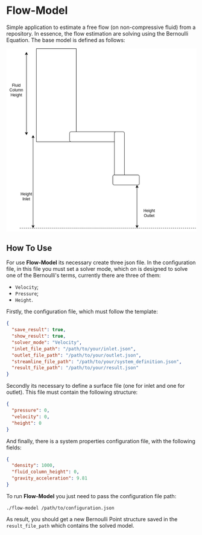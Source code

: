 # Flow-Model

Simple application to estimate a free flow (on non-compressive fluid) from a repository. In essence, the flow 
estimation are solving using the Bernoulli Equation. The base model is defined as follows:

![BernoulliModel](img/BernoulliModel.png)


## How To Use
For use **Flow-Model** its necessary create three json file. In the configuration file, in 
this file you must set a solver mode, which on is designed to solve one of the Bernoulli's
terms, currently there are three of them:
- `Velocity`;
- `Pressure`;
- `Height`.


Firstly, the configuration file, which must follow the template: 

```json
{
  "save_result": true,
  "show_result": true,
  "solver_mode": "Velocity",
  "inlet_file_path": "/path/to/your/inlet.json",
  "outlet_file_path": "/path/to/your/outlet.json",
  "streamline_file_path": "/path/to/your/system_definition.json",
  "result_file_path": "/path/to/your/result.json"
}
```

Secondly its necessary to define a surface file (one for inlet and one for outlet). 
This file must contain the following structure: 
```json
{
  "pressure": 0,
  "velocity": 0,
  "height": 0
}
```

And finally, there is a system properties configuration file, with the following fields:
```json
{
  "density": 1000,
  "fluid_column_height": 0,
  "gravity_acceleration": 9.81
}
```

To run **Flow-Model** you just need to pass the configuration file path:
```shell
./flow-model /path/to/configuration.json
```
As result, you should get a new Bernoulli Point structure saved in the  `result_file_path` 
which contains the solved model.
